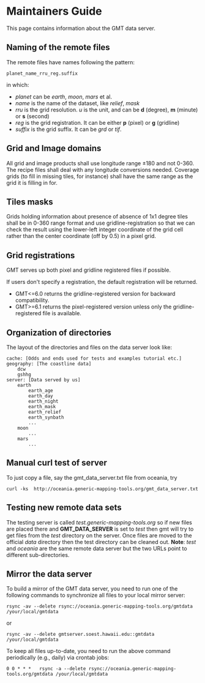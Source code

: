 # Maintainers Guide

This page contains information about the GMT data server.

## Naming of the remote files

The remote files have names following the pattern:

	planet_name_rru_reg.suffix

in which:

- *planet* can be *earth*, *moon*, *mars* et al.
- *name* is the name of the dataset, like *relief*, *mask*
- *rru* is the grid resolution. *u* is the unit, and can be **d** (degree), **m** (minute) or **s** (second)
- *reg* is the grid registration. It can be either **p** (pixel) or **g** (gridline)
- *suffix* is the grid suffix. It can be *grd* or *tif*.

## Grid and Image domains

All grid and image products shall use longitude range ±180 and not 0-360.
The recipe files shall deal with any longitude conversions needed.
Coverage grids (to fill in missing tiles, for instance) shall have the
same range as the grid it is filling in for.

## Tiles masks

Grids holding information about presence of absence of 1x1 degree tiles
shall be in 0-360 range format and use gridline-registration so that
we can check the result using the lower-left integer coordinate of the
grid cell rather than the center coordinate (off by 0.5) in a pixel grid.

## Grid registrations

GMT serves up both pixel and gridline registered files if possible.

If users don't specify a registration, the default registration will be returned.

- GMT<=6.0 returns the gridline-registered version for backward compatibility.
- GMT>=6.1 returns the pixel-registered version unless only the gridline-registered
  file is available.

## Organization of directories

The layout of the directories and files on the data server look like:

```
cache: [Odds and ends used for tests and examples tutorial etc.]
geography: [The coastline data]
	dcw
	gshhg
server: [Data served by us]
	earth
		earth_age
		earth_day
		earth_night
		earth_mask
		earth_relief
		earth_synbath
		...
	moon
		...
	mars
		...
```

## Manual curl test of server

To just copy a file, say the gmt_data_server.txt file from oceania, try

```
curl -ks  http://oceania.generic-mapping-tools.org/gmt_data_server.txt
```

## Testing new remote data sets

The testing server is called *test.generic-mapping-tools.org* so if new files are
placed there and **GMT_DATA_SERVER** is set to *test* then gmt will try to get
files from the *test* directory on the server.  Once files are moved to the
official *data* directory then the test directory can be cleaned out. **Note**:
*test* and *oceania* are the same remote data server but the two URLs point to
different sub-directories.

## Mirror the data server

To build a mirror of the GMT data server, you need to run one of the following commands
to synchronize all files to your local mirror server:

```
rsync -av --delete rsync://oceania.generic-mapping-tools.org/gmtdata /your/local/gmtdata
```
or
```
rsync -av --delete gmtserver.soest.hawaii.edu::gmtdata /your/local/gmtdata
```

To keep all files up-to-date, you need to run the above command periodically (e.g., daily)
via crontab jobs:

```
0 0 * * *	rsync -a --delete rsync://oceania.generic-mapping-tools.org/gmtdata /your/local/gmtdata
```
